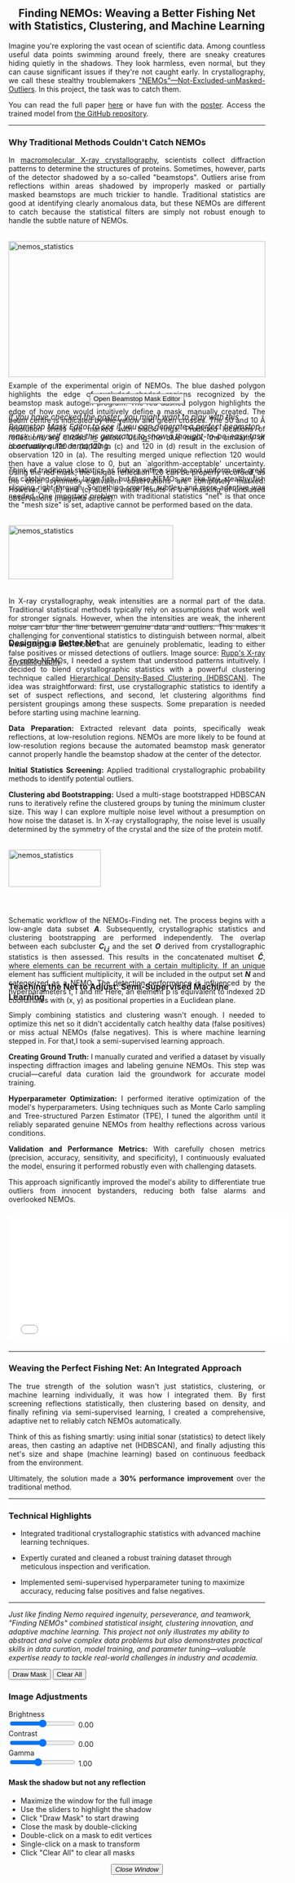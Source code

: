 <link rel="stylesheet" href="../app/popup-polygon-editor.css">
<link rel="stylesheet" href="https://cdnjs.cloudflare.com/ajax/libs/font-awesome/6.4.0/css/all.min.css">

<div style="text-align: center; overflow-wrap: break-word; hyphens: auto;">
<h2>Finding NEMOs: Weaving a Better Fishing Net with Statistics, Clustering, and Machine Learning</h2>
</div>

<div style="text-align: justify; overflow-wrap: break-word; hyphens: auto;">
<p>Imagine you're exploring the vast ocean of scientific data. Among countless useful data points swimming around freely, there are sneaky creatures hiding quietly in the shadows. They look harmless, even normal, but they can cause significant issues if they're not caught early. In crystallography, we call these stealthy troublemakers <a class="inline-link" href="https://auspex.physnet.uni-hamburg.de/pathol/#2" target="_blank">"NEMOs"—Not-Excluded-unMasked-Outliers</a>. In this project, the task was to catch them. </p>
<p>You can read the full paper <a class="inline-link" href="https://journals.iucr.org/d/issues/2024/10/00/rr5246/" target="_blank">here</a> or have fun with the <a class="inline-link" href="../pdf/NEMO-Finder.pdf" target="_blank">poster</a>. Access the trained model from <a class="inline-link" href="https://github.com/YunyunGao/AUSPEX/tree/main/auspex" target="_blank">the GitHub repository</a>.</p>
</div>

---

### Why Traditional Methods Couldn't Catch NEMOs

<div style="text-align: justify; overflow-wrap: break-word; hyphens: auto;">
In <a class="inline-link" href="https://phys.libretexts.org/Courses/University_of_California_Davis/Biophysics_200A%3A_Current_Techniques_in_Biophysics/X-ray_Protein_Crystallography" target="_blank">macromolecular X-ray crystallography</a>, scientists collect diffraction patterns to determine the structures of proteins. Sometimes, however, parts of the detector shadowed by a so-called "beamstops". Outliers arise from reflections within areas shadowed by improperly masked or partially masked beamstops are much trickier to handle. Traditional statistics are good at identifying clearly anomalous data, but these NEMOs are different to catch because the statistical filters are simply not robust enough to handle the subtle nature of NEMOs.
</div>

<div style="display: flex; justify-content: center; margin: 2rem 0;">
  <figure style="margin: 0;">
    <img src="../images/nemos_mask.png" alt="nemos_statistics" style="width: 100%; object-fit: cover; object-position: center  50% 50%;">
    <figcaption style="text-align: justify; margin-top: 0.5rem;" >
    Example of the experimental origin of NEMOs. The blue dashed polygon highlights the edge of excluded shaded regions recognized by the beamstop mask autogen program. The red dashed polygon highlights the edge of how one would intuitively define a mask, manually created. The beam centre is indicated by the yellow and green crosses. The 50 and 10 Å resolution shells are marked with black rings. Predicted locations of reflections are circled in yellow. Using the blue mask, the similarity of observations <span style="text-decoration: overline;">1</span>20 in (b),1<span style="text-decoration: overline;">2</span>0 in (c) and <span style="text-decoration: overline;">12</span>0 in (d) result in the exclusion of observation 120 in (a). The resulting merged unique reflection 120 would then have a value close to 0, but an `algorithm-acceptable' uncertainty. Using the red mask, the unique reflection 120 can be properly recorded, as the other symmetry-equivalent observations are completely masked. However, in (b) and (c) such a mask results in the masking of unbiased observations (magenta circles).
  </figcaption>
  </figure>
</div>

<div class="button-section" style=" display: flex; justify-content: center; align-items: center; flex-direction: column;">
    <button id="openEditor" class="open-button">Open Beamstop Mask Editor</button>
    <p style="font-size: 15px;font-style: italic; margin-top: 1rem;">
    If you have checked the <a class="inline-link" href="/pdf/NEMO-Finder.pdf" target="_blank">poster</a>, you might want to play with this Beamstop Mask Editor to see if you can generate a perfect beamstop mask. I myself made this generator to show a thought-to-be-easy task is actually quite demanding.
    </p>
</div>

<div style="text-align: justify; overflow-wrap: break-word; hyphens: auto;">
<p>Think of traditional statistics as fishing with a simple and uniform net: great for catching obvious, large fish, but these NEMOs are like tiny, stealthy fish slipping right through. Something smarter, subtler, and more adaptive was needed. One important problem with traditional statistics "net" is that once the "mesh size" is set, adaptive cannot be performed based on the data.</p>
</div>

<div style="display: flex; justify-content: center; margin: 2rem 0;">
  <figure style="margin: 0;">
    <img src="../images/nemos_statistics.png" alt="nemos_statistics" style="width: 80%; object-fit: cover; object-position: center  50% 50%;">
    <figcaption style="text-align: justify; margin-top: 0.5rem;">
    In X-ray crystallography, weak intensities are a normal part of the data. Traditional statistical methods typically rely on assumptions that work well for stronger signals. However, when the intensities are weak, the inherent noise can blur the line between genuine data and outliers. This makes it challenging for conventional statistics to distinguish between normal, albeit weak, signals and those that are genuinely problematic, leading to either false positives or missed detections of outliers. Image source: <a  href="https://www.ruppweb.org/Garland/default.htm" target="_blank">Rupp's X-ray crystallography</a>.
  </figcaption>
  </figure>
</div>

---

### Designing a Better Net

<div style="text-align: justify; overflow-wrap: break-word; hyphens: auto;">
<p>To catch NEMOs, I needed a system that understood patterns intuitively. I decided to blend crystallographic statistics with a powerful clustering technique called <a class="inline-link" href="https://scikit-learn.org/stable/modules/clustering.html#hierarchical-clustering" target="_blank">Hierarchical Density-Based Clustering (HDBSCAN)</a>. The idea was straightforward: first, use crystallographic statistics to identify a set of suspect reflections, and second, let clustering algorithms find persistent groupings among these suspects. Some preparation is needed before starting using machine learning.</p>

<p><strong>Data Preparation:</strong> Extracted relevant data points, specifically weak reflections, at low-resolution regions. NEMOs are more likely to be found at low-resolution regions because the automated beamstop mask generator cannot properly handle the beamstop shadow at the center of the detector.</p>

<p><strong>Initial Statistics Screening:</strong> Applied traditional crystallographic probability methods to identify potential outliers.</p>

<p><strong>Clustering abd Bootstrapping:</strong> Used a multi-stage bootstrapped HDBSCAN runs to iteratively refine the clustered groups by tuning the minimum cluster size. This way I can explore multiple noise level without a presumption on how noise the dataset is. In X-ray crystallography, the noise level is usually determined by the symmetry of the crystal and the size of the protein motif.</p>
</div>

<div style="display: flex; justify-content: center; margin: 2rem 0;">
  <figure style="margin: 0;">
    <img src="../images/nemos_scheme.png" alt="nemos_statistics" style="width: 60%; object-fit: cover; object-position: center  50% 50%;">
    <figcaption style="text-align: justify; margin-top: 0.5rem;">
    Schematic workflow of the NEMOs-Finding net. The process begins with a low-angle data subset <span style="font-style: italic; font-weight: bold;">A</span>. Subsequently, crystallographic statistics and clustering bootstrapping are performed independently. The overlap between each subcluster <span style="font-style: italic; font-weight: bold;">C<sub>i,j</sub></span> and the set <span style="font-style: italic; font-weight: bold;">O</span> derived from crystallographic statistics is then assessed. This results in the concatenated multiset <span style="font-weight: bold; font-style: italic;">C&#770;</span>, where elements can be recurrent with a certain multiplicity. If an unique element has sufficient multiplicity, it will be included in the output set <span style="font-weight: bold; font-style: italic;">N</span> and categorized as a NEMO. The detection performance is influenced by the hyperparameters t, l and m. Here, an element p is equivalent to indexed 2D coordinates with (x, y) as positional properties in a Euclidean plane.
  </figcaption>
  </figure>
</div>

---

### Teaching the Net to Adjust: Semi-Supervised Machine Learning

<div style="text-align: justify; overflow-wrap: break-word; hyphens: auto;">
<p>Simply combining statistics and clustering wasn't enough. I needed to optimize this net so it didn't accidentally catch healthy data (false positives) or miss actual NEMOs (false negatives). This is where machine learning stepped in. For that,I took a semi-supervised learning approach.</p>

<p><strong>Creating Ground Truth:</strong> I manually curated and verified a dataset by visually inspecting diffraction images and labeling genuine NEMOs. This step was crucial—careful data curation laid the groundwork for accurate model training.</p>

<p><strong>Hyperparameter Optimization:</strong> I performed iterative optimization of the model's hyperparameters. Using techniques such as Monte Carlo sampling and Tree-structured Parzen Estimator (TPE), I tuned the algorithm until it reliably separated genuine NEMOs from healthy reflections across various conditions.</p>

<p><strong>Validation and Performance Metrics:</strong> With carefully chosen metrics (precision, accuracy, sensitivity, and specificity), I continuously evaluated the model, ensuring it performed robustly even with challenging datasets.</p>

<p>This approach significantly improved the model's ability to differentiate true outliers from innocent bystanders, reducing both false alarms and overlooked NEMOs.</p>
</div>
<!-- Table --> 
<iframe
    src="../app/nemos-table.html" 
    width="550" 
    height="250" 
    style="border: none; display: block; margin: 20px auto;"
    title="Data Table"
    loading="lazy"
    >
    Your browser doesn't support iframes.
</iframe>
<!-- End of Table -->

---

### Weaving the Perfect Fishing Net: An Integrated Approach

<div style="text-align: justify; overflow-wrap: break-word; hyphens: auto;">
<p>The true strength of the solution wasn't just statistics, clustering, or machine learning individually, it was how I integrated them. By first screening reflections statistically, then clustering based on density, and finally refining via semi-supervised learning, I created a comprehensive, adaptive net to reliably catch NEMOs automatically.</p>

<p> Think of this as fishing smartly: using initial sonar (statistics) to detect likely areas, then casting an adaptive net (HDBSCAN), and finally adjusting this net's size and shape (machine learning) based on continuous feedback from the environment.</p>

<p>Ultimately, the solution made a <strong>30% performance improvement</strong> over the traditional method.</p>
</div>

---

### Technical Highlights

- Integrated traditional crystallographic statistics with advanced machine learning techniques.

- Expertly curated and cleaned a robust training dataset through meticulous inspection and verification.

- Implemented semi-supervised hyperparameter tuning to maximize accuracy, reducing false positives and false negatives.

---

_Just like finding Nemo required ingenuity, perseverance, and teamwork, "Finding NEMOs" combined statistical insight, clustering innovation, and adaptive machine learning. This project not only illustrates my ability to abstract and solve complex data problems but also demonstrates practical skills in data curation, model training, and parameter tuning—valuable expertise ready to tackle real-world challenges in industry and academia._

<div id="polygonEditorPopup" class="popup-container">
    <div class="popup-content">
        <div class="editor-layout">
            <!-- Canvas Container -->
            <div class="canvas-container">
                <canvas id="canvas"></canvas>
            </div>
            <!-- Vertical Controls on the Right -->
            <div class="controls-container">
                <!-- Drawing Controls -->
                <div class="drawing-controls">
                    <button id="drawMask" class="control-button"><i class="fas fa-pen"></i> Draw Mask</button>
                    <button id="clearAll" class="control-button"><i class="fas fa-trash"></i> Clear All</button>
                </div>            
                <!-- Image Adjustment Controls -->
                <div class="image-controls">
                    <h3>Image Adjustments</h3>                
                    <div class="slider-control">
                        <label for="brightnessSlider">Brightness</label>
                        <div class="slider-container">
                            <input type="range" id="brightnessSlider" min="-1" max="1" step="0.01" value="0">
                            <span id="brightnessValue" class="value-display">0.00</span>
                        </div>
                    </div>                
                    <div class="slider-control">
                        <label for="contrastSlider">Contrast</label>
                        <div class="slider-container">
                            <input type="range" id="contrastSlider" min="-1" max="1" step="0.01" value="0">
                            <span id="contrastValue" class="value-display">0.00</span>
                        </div>
                    </div>                   
                    <div class="slider-control">
                        <label for="gammaSlider">Gamma</label>
                        <div class="slider-container">
                            <input type="range" id="gammaSlider" min="0.1" max="2.2" step="0.01" value="1">
                            <span id="gammaValue" class="value-display">1.00</span>
                        </div>
                    </div>
                </div>              
                <!-- Tips Section -->
                <div class="tips-section">
                    <h4>Mask the shadow but not any reflection</h4>
                    <ul>
                        <li>Maximize the window for the full image</li>
                        <li>Use the sliders to highlight the shadow</li>
                        <li>Click "Draw Mask" to start drawing</li>
                        <li>Close the mask by double-clicking</li>
                        <li>Double-click on a mask to edit vertices</li>
                        <li>Single-click on a mask to transform</li>
                        <li>Click "Clear All" to clear all masks</li>
                    </ul>
                </div>
                <div>
                <div style="text-align: center;">
                    <button id="closeEditor" class="close-button"><i class="fas fa-times"> Close Window</i></button>
                </div>
            </div>
        </div>
    </div>
</div>

<!-- Load Fabric.js library -->
<script src="https://cdnjs.cloudflare.com/ajax/libs/fabric.js/5.3.1/fabric.min.js"></script>
<!-- Load the core polygon editor functionality first -->
<script src="../app/polygon-editor-core.js"></script>
<!-- Then load the main popup script -->
<script src="../app/popup-polygon-editor.js"></script>
